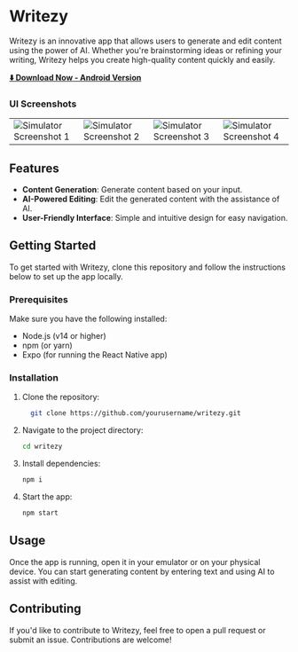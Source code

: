 # Writezy

Writezy is an innovative app that allows users to generate and edit content using the power of AI. Whether you're brainstorming ideas or refining your writing, Writezy helps you create high-quality content quickly and easily.

**[⬇️ Download Now - Android Version](https://www.upload-apk.com/Q9qPOdoQAaOc8Q2)**

### UI Screenshots
<table>
    <tr>
      <td><img src="https://github.com/user-attachments/assets/6b0df7cc-16bf-4cfb-91f0-1fd8f9796b10" alt="Simulator Screenshot 1" /></td>
      <td><img src="https://github.com/user-attachments/assets/704599c1-391c-4b0c-88d3-d48b442c8257" alt="Simulator Screenshot 2" /></td>
      <td><img src="https://github.com/user-attachments/assets/706a563e-55f8-457c-a04f-d296f1b90bc9" alt="Simulator Screenshot 3" /></td>
      <td><img src="https://github.com/user-attachments/assets/6213c9d8-251c-4553-8ca4-257da0a2edd9" alt="Simulator Screenshot 4" /></td>
    </tr>
  </table>
  
## Features

- **Content Generation**: Generate content based on your input.
- **AI-Powered Editing**: Edit the generated content with the assistance of AI.
- **User-Friendly Interface**: Simple and intuitive design for easy navigation.

## Getting Started

To get started with Writezy, clone this repository and follow the instructions below to set up the app locally.

### Prerequisites

Make sure you have the following installed:

- Node.js (v14 or higher)
- npm (or yarn)
- Expo (for running the React Native app)

### Installation

1. Clone the repository:
   ```bash
     git clone https://github.com/yourusername/writezy.git
   ```
2. Navigate to the project directory:
   ```bash
   cd writezy
   ```
3. Install dependencies:
   ```bash
   npm i
   ```
4. Start the app:
   ```bash
   npm start
   ```

## Usage
Once the app is running, open it in your emulator or on your physical device. You can start generating content by entering text and using AI to assist with editing.

## Contributing
If you'd like to contribute to Writezy, feel free to open a pull request or submit an issue. Contributions are welcome!
